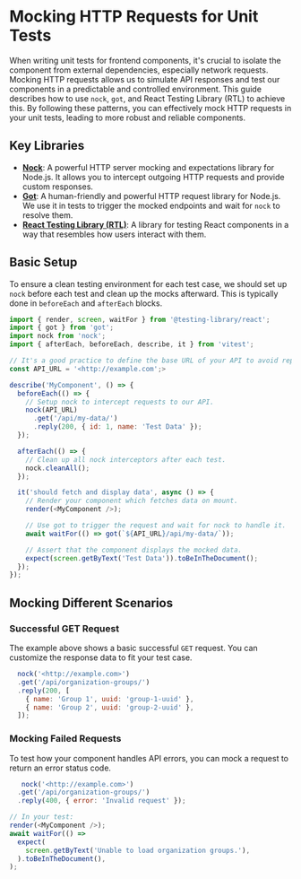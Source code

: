 <!-- EXTERNAL DOCUMENT
Source: https://code.opennodecloud.com/waldur/waldur-homeport.git
Branch: develop
Remote Path: docs//testing-http-mocks.md
Local Path: docs/developer-guide/ui
Last Sync: 2025-10-31T03:04:04.832440

WARNING: This file is automatically synchronized from the source repository.
DO NOT EDIT this file directly. Changes will be overwritten.
Edit the source at: https://code.opennodecloud.com/waldur/waldur-homeport.git/-/tree/develop/docs//testing-http-mocks.md
-->


# Mocking HTTP Requests for Unit Tests

When writing unit tests for frontend components, it's crucial to isolate the component from external dependencies, especially network requests. Mocking HTTP requests allows us to simulate API responses and test our components in a predictable and controlled environment. This guide describes how to use `nock`, `got`, and React Testing Library (RTL) to achieve this.
By following these patterns, you can effectively mock HTTP requests in your unit tests, leading to more robust and reliable components.

## Key Libraries

- **[Nock](https://github.com/nock/nock)**: A powerful HTTP server mocking and expectations library for Node.js. It allows you to intercept outgoing HTTP requests and provide custom responses.
- **[Got](https://github.com/sindresorhus/got)**: A human-friendly and powerful HTTP request library for Node.js. We use it in tests to trigger the mocked endpoints and wait for `nock` to resolve them.
- **[React Testing Library (RTL)](https://testing-library.com/docs/react-testing-library/intro/)**: A library for testing React components in a way that resembles how users interact with them.

## Basic Setup

To ensure a clean testing environment for each test case, we should set up `nock` before each test and clean up the mocks afterward. This is typically done in `beforeEach` and `afterEach` blocks.

```js
import { render, screen, waitFor } from '@testing-library/react';
import { got } from 'got';
import nock from 'nock';
import { afterEach, beforeEach, describe, it } from 'vitest';

// It's a good practice to define the base URL of your API to avoid repetition.
const API_URL = '<http://example.com';>

describe('MyComponent', () => {
  beforeEach(() => {
    // Setup nock to intercept requests to our API.
    nock(API_URL)
      .get('/api/my-data/')
      .reply(200, { id: 1, name: 'Test Data' });
  });

  afterEach(() => {
    // Clean up all nock interceptors after each test.
    nock.cleanAll();
  });

  it('should fetch and display data', async () => {
    // Render your component which fetches data on mount.
    render(<MyComponent />);

    // Use got to trigger the request and wait for nock to handle it.
    await waitFor(() => got(`${API_URL}/api/my-data/`));

    // Assert that the component displays the mocked data.
    expect(screen.getByText('Test Data')).toBeInTheDocument();
  });
});
```

## Mocking Different Scenarios

### Successful GET Request

The example above shows a basic successful `GET` request. You can customize the response data to fit your test case.

```js
  nock('<http://example.com>')
  .get('/api/organization-groups/')
  .reply(200, [
    { name: 'Group 1', uuid: 'group-1-uuid' },
    { name: 'Group 2', uuid: 'group-2-uuid' },
  ]);
```

### Mocking Failed Requests

To test how your component handles API errors, you can mock a request to return an error status code.

```js
   nock('<http://example.com>')
  .get('/api/organization-groups/')
  .reply(400, { error: 'Invalid request' });

// In your test:
render(<MyComponent />);
await waitFor(() =>
  expect(
    screen.getByText('Unable to load organization groups.'),
  ).toBeInTheDocument(),
);
```
